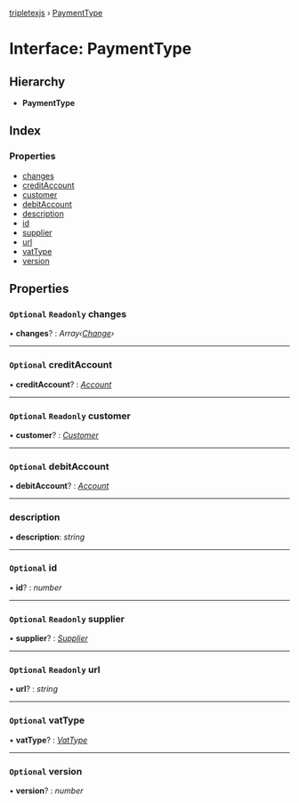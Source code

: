 [tripletexjs](../README.md) › [PaymentType](paymenttype.md)

# Interface: PaymentType

## Hierarchy

* **PaymentType**

## Index

### Properties

* [changes](paymenttype.md#optional-readonly-changes)
* [creditAccount](paymenttype.md#optional-creditaccount)
* [customer](paymenttype.md#optional-readonly-customer)
* [debitAccount](paymenttype.md#optional-debitaccount)
* [description](paymenttype.md#description)
* [id](paymenttype.md#optional-id)
* [supplier](paymenttype.md#optional-readonly-supplier)
* [url](paymenttype.md#optional-readonly-url)
* [vatType](paymenttype.md#optional-vattype)
* [version](paymenttype.md#optional-version)

## Properties

### `Optional` `Readonly` changes

• **changes**? : *Array‹[Change](../modules/change.md)›*

___

### `Optional` creditAccount

• **creditAccount**? : *[Account](../modules/account.md)*

___

### `Optional` `Readonly` customer

• **customer**? : *[Customer](../modules/customer.md)*

___

### `Optional` debitAccount

• **debitAccount**? : *[Account](../modules/account.md)*

___

###  description

• **description**: *string*

___

### `Optional` id

• **id**? : *number*

___

### `Optional` `Readonly` supplier

• **supplier**? : *[Supplier](supplier.md)*

___

### `Optional` `Readonly` url

• **url**? : *string*

___

### `Optional` vatType

• **vatType**? : *[VatType](vattype.md)*

___

### `Optional` version

• **version**? : *number*
